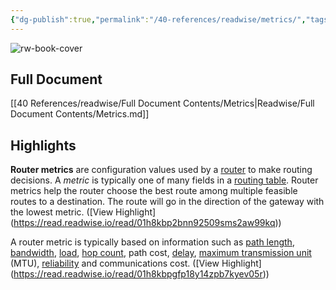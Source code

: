 ```yaml
---
{"dg-publish":true,"permalink":"/40-references/readwise/metrics/","tags":["rw/articles"]}
---
```


![rw-book-cover](https://readwise-assets.s3.amazonaws.com/static/images/article1.be68295a7e40.png)

## Full Document
[[40 References/readwise/Full Document Contents/Metrics\|Readwise/Full Document Contents/Metrics.md]]

## Highlights
**Router metrics** are configuration values used by a [router](https://en.wikipedia.org/wiki/Router_(computing)) to make routing decisions. A *metric* is typically one of many fields in a [routing table](https://en.wikipedia.org/wiki/Routing_table). Router metrics help the router choose the best route among multiple feasible routes to a destination. The route will go in the direction of the gateway with the lowest metric. ([View Highlight] (https://read.readwise.io/read/01h8kbp2bnn92509sms2aw99kq))


A router metric is typically based on information such as [path length](https://en.wikipedia.org/wiki/Hop_(networking)), [bandwidth](https://en.wikipedia.org/wiki/Bandwidth_(computing)), [load](https://en.wikipedia.org/wiki/Load_(computing)), [hop count](https://en.wikipedia.org/wiki/Hop_count), path cost, [delay](https://en.wikipedia.org/wiki/Network_delay), [maximum transmission unit](https://en.wikipedia.org/wiki/Maximum_transmission_unit) (MTU), [reliability](https://en.wikipedia.org/wiki/Reliability_(computer_networking)) and communications cost. ([View Highlight] (https://read.readwise.io/read/01h8kbpgfp18y14zpb7kyev05r))


